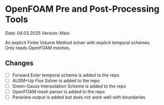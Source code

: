 # OpenFOAM Pre and Post-Processing Tools

Date: 04.03.2025
Version: Main

An explicit Finite Volume Method solver with explicit temporal schemes.
Only reads OpenFOAM meshes.

## Changes

- [ ] Forward Euler temporal scheme is added to the repo
- [ ] AUSM+Up Flux Solver is added to the repo
- [ ] Green-Gauss Interpolation Scheme is added to the repo
- [ ] OpenFOAM mesh parser is added to the repo
- [ ] Paraview output is added but does not work well with boundaries
